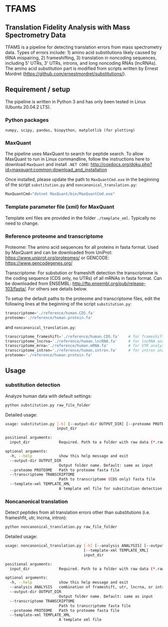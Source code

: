 # TFAMS
## Translation Fidelity Analysis with Mass Spectrometry Data

TFAMS is a pipeline for detecting translation errors from mass spectrometry data. Types of errors include: 1) amino acid substitutions likely caused by tRNA mispairing, 2) frameshifting, 3) translation in noncoding sequences, including 5' UTRs, 3' UTRs, introns, and long noncoding RNAs (lncRNAs). The amino acid substitution part is modified from scripts written by Ernest Mordret (https://github.com/ernestmordret/substitutions/).

## Requirement / setup

The pipeline is written in Python 3 and has only been tested in Linux (Ubuntu 20.04.2 LTS).

### Python packages

`numpy, scipy, pandas, biopython, matplotlib (for plotting)`

### MaxQuant

The pipeline uses MaxQuant to search for peptide search. To allow MaxQuant to run in Linux commandline, follow the instructions here to download `MaxQuant` and install `.NET CORE`: http://coxdocs.org/doku.php?id=maxquant:common:download_and_installation

Once installed, please update the path to `MaxQuantCmd.exe` in the beginning of the script `substitution.py` and `noncanonical_translation.py`:

```python
MaxQuantCmd="dotnet MaxQuant/bin/MaxQuantCmd.exe"
``` 

### Template parameter file (xml) for MaxQuant
Template xml files are provided in the folder `./template_xml`. Typically no need to change.

### Reference proteome and transcriptome

Proteome: The amino acid sequences for all proteins in fasta format. Used by MaxQuant and can be downloaded from UniProt: https://www.uniprot.org/proteomes/ or GENCODE: https://www.gencodegenes.org/

Transcriptome: For substution or frameshift detection the transcriptome is the coding sequence (CDS only, no UTRs) of all mRNAs in fasta format. Can be downloaded from ENSEMBL: http://ftp.ensembl.org/pub/release-103/fasta/. For others see details below.

To setup the default paths to the proteome and transcriptome files, edit the following lines at the beginning of the script `substitution.py`:

```python
transcriptome='./reference/human.CDS.fa'
proteome='./reference/human.protein.fa'
```

and `noncanonical_translation.py`:

```python
transcriptome_frameshift='./reference/human.CDS.fa'    # for frameshift, same as substitution
transcriptome_lncrna='./reference/human.lncRNA.fa'     # for lncRNA analysis, downloaded from GENCODE, lncRNA sequence
transcriptome_mrna='./reference/human.mRNA.fa'         # for UTR analysis, downloaded from GENCODE, protein-coding transcript sequence
transcriptome_intron='./reference/human.intron.fa'     # for intron analysis, downloaded from UCSC Table browser, gencode.v32, +9nt flanking sequence
proteome='./reference/human.protein.fa'
```

## Usage

### substitution detection

Analyze human data with default settings: 

```sh
python substitution.py raw_file_folder
``` 

Detailed usage:

```sh
usage: substitution.py [-h] [--output-dir OUTPUT_DIR] [--proteome PROTEOME] [--transcriptome TRANSCRIPTOME] [--template-xml TEMPLATE_XML]
                       input_dir

positional arguments:
  input_dir             Required. Path to a folder with raw data (*.raw)

optional arguments:
  -h, --help            show this help message and exit
  --output-dir OUTPUT_DIR
                        Output folder name. Default: same as input
  --proteome PROTEOME   Path to proteome fasta file
  --transcriptome TRANSCRIPTOME
                        Path to transcriptome (CDS only) fasta file
  --template-xml TEMPLATE_XML
                        A template xml file for substitution detection (provided in ./reference)
``` 
### Noncanonical translation 

Detect peptides from all translation errors other than substitutions (i.e. frameshfit, utr, lncrna, intron): 

```sh
python noncanonical_translation.py raw_file_folder
```

Detailed usage:

```sh
usage: noncanonical_translation.py [-h] [--analysis ANALYSIS] [--output-dir OUTPUT_DIR] [--transcriptome TRANSCRIPTOME] [--proteome PROTEOME]
                                   [--template-xml TEMPLATE_XML]
                                   input_dir

positional arguments:
  input_dir             Required. Path to a folder with raw data (*.raw)

optional arguments:
  -h, --help            show this help message and exit
  --analysis ANALYSIS   combination of frameshift, utr, lncrna, or intron separated by comma (no space). Default: frameshift,utr,lncrna,intron
  --output-dir OUTPUT_DIR
                        Output folder name. Default: same as input
  --transcriptome TRANSCRIPTOME
                        Path to transcriptome fasta file
  --proteome PROTEOME   Path to proteome fasta file
  --template-xml TEMPLATE_XML
                        A template xml file
``` 
